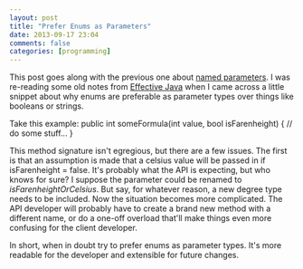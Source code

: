 ```yaml
---
layout: post
title: "Prefer Enums as Parameters"
date: 2013-09-17 23:04
comments: false
categories: [programming]
---
```


This post goes along with the previous one about [named parameters](http://kwangbkim.com/blog/2013/09/08/named-parameters-for-readability/).  I was re-reading some old notes from [Effective Java](http://www.amazon.com/Effective-Java-Edition-Joshua-Bloch/dp/0321356683/ref=sr_1_1?ie=UTF8&qid=1379471724&sr=8-1&keywords=effective+java) when I came across a little snippet about why enums are preferable as parameter types over things like booleans or strings.

Take this example:
    public int someFormula(int value, bool isFarenheight) {
      // do some stuff...
    }
  
This method signature isn't egregious, but there are a few issues.  The first is that an assumption is made that a celsius value will be passed in if isFarenheight = false.  It's probably what the API is expecting, but who knows for sure?  I suppose the parameter could be renamed to *isFarenheightOrCelsius*.  But say, for whatever reason, a new degree type needs to be included.  Now the situation becomes more complicated.  The API developer will probably have to create a brand new method with a different name, or do a one-off overload that'll make things even more confusing for the client developer.

In short, when in doubt try to prefer enums as parameter types.  It's more readable for the developer and extensible for future changes.